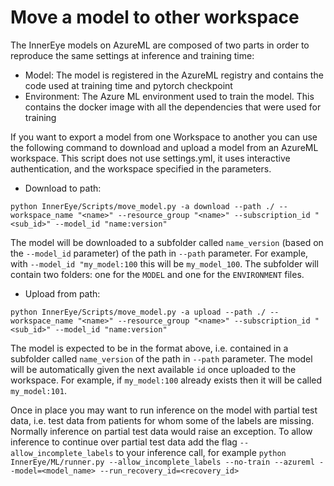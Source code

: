 # Move a model to other workspace

The InnerEye models on AzureML are composed of two parts in order to reproduce the same settings at inference and
training time:

- Model: The model is registered in the AzureML registry and contains the code used at training time and pytorch
  checkpoint
- Environment: The Azure ML environment used to train the model. This contains the docker image with all the
  dependencies that were used for training

If you want to export a model from one Workspace to another you can use the following command to download and upload a
model from an AzureML workspace. This script does not use settings.yml, it uses interactive authentication, and the
workspace specified in the parameters.

- Download to path:

`python InnerEye/Scripts/move_model.py -a download --path ./ --workspace_name "<name>" --resource_group "<name>" --subscription_id "<sub_id>" --model_id "name:version"`

 The model will be downloaded to a subfolder called `name_version` (based on the `--model_id` parameter) of the path in `--path` parameter. For example, with `--model_id "my_model:100` this will be `my_model_100`. The subfolder will contain two folders: one for the `MODEL` and one for the `ENVIRONMENT` files.

- Upload from path:

`python InnerEye/Scripts/move_model.py -a upload --path ./ --workspace_name "<name>" --resource_group "<name>" --subscription_id "<sub_id>" --model_id "name:version"`

The model is expected to be in the format above, i.e. contained in a subfolder called `name_version` of the path in `--path` parameter. The model will be automatically given the next available `id` once uploaded to the workspace. For example, if `my_model:100` already exists then it will be called `my_model:101`.

Once in place you may want to run inference on the model with partial test data, i.e. test data from patients for whom
some of the labels are missing. Normally inference on partial test data would raise an exception. To allow inference to continue over partial test data add the flag `--allow_incomplete_labels` to your inference call, for example `python InnerEye/ML/runner.py --allow_incomplete_labels --no-train --azureml --model=<model_name> --run_recovery_id=<recovery_id>`